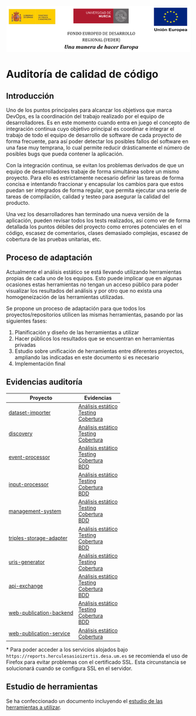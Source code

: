 ![](./resources/logos_feder.png)

# Auditoría de calidad de código

## Introducción

Uno de los puntos principales para alcanzar los objetivos que marca DevOps, es la coordinación del trabajo realizado por el equipo de desarrolladores. Es en este momento cuando entra en juego el concepto de integración continua cuyo objetivo principal es coordinar e integrar el trabajo de todo el equipo de desarrollo de software de cada proyecto de forma frecuente, para así poder detectar los posibles fallos del software en una fase muy temprana, lo cual permite reducir drásticamente el número de posibles bugs que pueda contener la aplicación.

Con la integración continua, se evitan los problemas derivados de que un equipo de desarrolladores trabaje de forma simultánea sobre un mismo proyecto. Para ello es estrictamente necesario definir las tareas de forma concisa e intentando fraccionar y encapsular los cambios para que estos puedan ser integrados de forma regular, que permita ejecutar una serie de tareas de compilación, calidad y testeo para asegurar la calidad del producto.

Una vez los desarrolladores han terminado una nueva versión de la aplicación, pueden revisar todos los tests realizados, así como ver de forma detallada los puntos débiles del proyecto como errores potenciales en el código, escasez de comentarios, clases demasiado complejas, escasez de cobertura de las pruebas unitarias, etc. 

## Proceso de adaptación

Actualmente el análisis estático se está llevando utilizando herramientas propias de cada uno de los equipos. Esto puede implicar que en algunas ocasiones estas herramientas no tengan un acceso público para poder visualizar los resultados del análisis y por otro que no exista una homogeneización de las herramientas utilizadas. 

Se propone un proceso de adaptación para que todos los proyectos/repositorios utilicen las mismas herramientas, pasando por las siguientes fases:

1. Planificación y diseño de las herramientas a utilizar
2. Hacer públicos los resultados que se encuentran en herramientas privadas 
3. Estudio sobre unificación de herramientas  entre diferentes proyectos, ampliando las indicadas en este documento si es necesario
4. Implementación final

## Evidencias auditoría

| Proyecto                                                                                | Evidencias |
| --------------------------------------------------------------------------------------- | ---------- |
| [dataset-importer](https://github.com/HerculesCRUE/ib-dataset-importer)                 | [Análisis estático](https://sonarcloud.io/dashboard?id=HerculesCRUE_ib-dataset-importer)<br />[Testing](https://reports.herculesasioizertis.desa.um.es/dataset-importer/surefire/surefire-report.html)<br />[Cobertura](https://sonarcloud.io/component_measures?id=HerculesCRUE_ib-dataset-importer&metric=coverage&view=list) |
| [discovery](https://github.com/HerculesCRUE/ib-discovery)                               | [Análisis estático](https://sonarcloud.io/dashboard?id=HerculesCRUE_ib-discovery)<br />[Testing](https://reports.herculesasioizertis.desa.um.es/discovery/surefire/surefire-report.html)<br />[Cobertura](https://sonarcloud.io/component_measures?id=HerculesCRUE_ib-discovery&metric=coverage&view=list) |
| [event-processor](https://github.com/HerculesCRUE/ib-event-processor)                   | [Análisis estático](https://sonarcloud.io/dashboard?id=HerculesCRUE_ib-event-processor)<br />[Testing](https://reports.herculesasioizertis.desa.um.es/event-processor/surefire/surefire-report.html)<br />[Cobertura](https://sonarcloud.io/component_measures?id=HerculesCRUE_ib-event-processor&metric=coverage&view=list)<br />[BDD](https://reports.herculesasioizertis.desa.um.es/event-processor/cucumber/overview-features.html) |
| [input-processor](https://github.com/HerculesCRUE/ib-input-processor)                   | [Análisis estático](https://sonarcloud.io/dashboard?id=HerculesCRUE_ib-input-processor)<br />[Testing](https://reports.herculesasioizertis.desa.um.es/input-processor/surefire/surefire-report.html)<br />[Cobertura](https://sonarcloud.io/component_measures?id=HerculesCRUE_ib-input-processor&metric=coverage&view=list)<br />[BDD](https://reports.herculesasioizertis.desa.um.es/input-processor/cucumber/overview-features.html) |
| [management-system](https://github.com/HerculesCRUE/ib-management-system)               | [Análisis estático](https://sonarcloud.io/dashboard?id=HerculesCRUE_ib-management-system)<br />[Testing](https://reports.herculesasioizertis.desa.um.es/management-system/surefire/surefire-report.html)<br />[Cobertura](https://sonarcloud.io/component_measures?id=HerculesCRUE_ib-management-system&metric=coverage&view=list)<br />[BDD](https://reports.herculesasioizertis.desa.um.es/management-system/cucumber/overview-features.html) |
| [triples-storage-adapter](https://github.com/HerculesCRUE/ib-triples-storage-adapter)   | [Análisis estático](https://sonarcloud.io/dashboard?id=HerculesCRUE_ib-triples-storage-adapter)<br />[Testing](https://reports.herculesasioizertis.desa.um.es/triples-storage-adapter/surefire/surefire-report.html)<br />[Cobertura](https://sonarcloud.io/component_measures?id=HerculesCRUE_ib-triples-storage-adapter&metric=coverage&view=list)<br />[BDD](https://reports.herculesasioizertis.desa.um.es/triples-storage-adapter/cucumber/overview-features.html) |
| [uris-generator](https://github.com/HerculesCRUE/ib-uris-generator)                     | [Análisis estático](https://sonarcloud.io/dashboard?id=HerculesCRUE_ib-uris-generator)<br />[Testing](https://reports.herculesasioizertis.desa.um.es/uris-generator/surefire/surefire-report.html)<br />[Cobertura](https://sonarcloud.io/component_measures?id=HerculesCRUE_ib-uris-generator&metric=coverage&view=list) |
| [api-exchange](https://github.com/HerculesCRUE/ib-api-exchange)                         | [Análisis estático](https://sonarcloud.io/dashboard?id=HerculesCRUE_ib-api-exchange)<br />[Testing](https://reports.herculesasioizertis.desa.um.es/api-exchange/surefire/surefire-report.html)<br />[Cobertura](https://sonarcloud.io/component_measures?id=HerculesCRUE_ib-api-exchange&metric=coverage&view=list)<br />[BDD](https://reports.herculesasioizertis.desa.um.es/api-exchange/cucumber/overview-features.html) |
| [web-publication-backend](https://github.com/HerculesCRUE/ib-web-publication-backend)   | [Análisis estático](https://sonarcloud.io/dashboard?id=HerculesCRUE_ib-web-publication-backend  )<br />[Testing](https://reports.herculesasioizertis.desa.um.es/web-publication-backend/surefire/surefire-report.html)<br />[Cobertura](https://sonarcloud.io/component_measures?id=HerculesCRUE_ib-web-publication-backend&metric=coverage&view=list)<br />[BDD](https://reports.herculesasioizertis.desa.um.es/web-publication-backend/cucumber/overview-features.html) |
| [web-publication-service](https://github.com/HerculesCRUE/ib-web-publication-service)   | [Análisis estático](https://sonarcloud.io/dashboard?id=HerculesCRUE_ib-web-publication-service)<br />[Cobertura](https://sonarcloud.io/component_measures?id=HerculesCRUE_ib-web-publication-service&metric=coverage&view=list) |

\* Para poder acceder a los servicios alojados bajo `https://reports.herculesasioizertis.desa.um.es` se recomienda el uso de Firefox para evitar problemas con el certificado SSL. Esta circunstancia se solucionará cuando se configura SSL en el servidor.

## Estudio de herramientas

Se ha confeccionado un documento incluyendo el [estudio de las herramientas a utilizar](./tooling).
